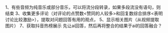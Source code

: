 1、有些音频为纯音乐或部分音乐，可以将流分段转录，如果多段流没有语句，则结束
3、收集更多评论（对评论的点赞数<赞同的人较多>和回复数综合排序<表明讨论比较激励>），提取对问题回答有用的观点，
5、显示相关图片（从视频提取图片）
7、获取抖音热榜展示
先让ai回答，然后再将整合的结果于ai的回答融合？